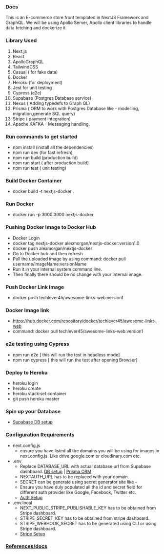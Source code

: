 ### Docs

This is an E-commerce store front templated in NextJS Framework and GraphQL.
We will be using Apollo Server, Apollo client libraries to handle data fetching and dockerize it.

### Library Used

1. Next.js
2. React
3. ApolloGraphQL
4. TailwindCSS
5. Casual ( for fake data)
6. Docker
7. Heroku (for deployment)
8. Jest for unit testing
9. Cypress (e2e)
10. Supabase (Postgres Database service)
11. Nexus ( Adding typedefs to Graph QL)
12. Prisma ( ORM to work with Postgres Database like - modelling, migration,generate SQL query)
13. Stripe ( payment integration)
14. Apache KAFKA - Messaging handling.

### Run commands to get started

- npm install (install all the dependencies)
- npm run dev (for fast refresh)
- npm run build (production build)
- npm run start ( after production build)
- npm run test ( unit testing)

### Build Docker Container

- docker build -t nextjs-docker .

### Run Docker

- docker run -p 3000:3000 nextjs-docker

### Pushing Docker Image to Docker Hub

- Docker Login
- docker tag nextjs-docker alexmorgan/nextjs-docker:version1.0
- docker push alexmorgan/nextjs-docker
- Go to Docker hub and then refresh
- Pull the uploaded image by using command: docker pull username/imageName:versionName
- Run it in your internal system command line.
- Then finally there should be no change with your internal image.

### Push Docker Link Image

- docker push techlever45/awesome-links-web:version1

### Docker Image link

- https://hub.docker.com/repository/docker/techlever45/awesome-links-web
- command: docker pull techlever45/awesome-links-web:version1

### e2e testing using Cypress

- npm run e2e [ this will run the test in headless mode]
- npm run cypress [ this will run the test after opening Browser]

### Deploy to Heroku

- heroku login
- heroku create
- heroku stack:set container
- git push heroku master

### Spin up your Database

- [Supabase DB setup](docs/databaseSetup.md)

### Configuration Requirements

- next.config.js
  - ensure you have listed all the domains you will be using for images in next.config.js. Like drive.google.com or cloudinary.com etc.
- .env
  - Replace DATABASE_URL with actual database url from Supabase dashboard. [DB setup](docs/databaseSetup.md) | [Prisma ORM](docs/workingWithPrisma.md)
  - NEXTAUTH_URL has to be replaced with your domain.
  - SECRET can be generate using secret generator site like -
  - Ensure you have duly populated all the id and secret field for different auth provider like Google, Facebook, Twitter etc.
  - [ Auth Setup](docs/authProviders.md)
- .env.local
  - NEXT_PUBLIC_STRIPE_PUBLISHABLE_KEY has to be obtained from Stripe dashboard.
  - STRIPE_SECRET_KEY has to be obtained from stripe dashboard.
  - STRIPE_WEBHOOK_SECRET has to be generated using CLI or using Stripe dashboard.
  - [Stripe Setup](docs/stripeSetup.md)

### [References/docs](docs/allReferences.md)
